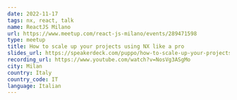 ```yaml
---
date: 2022-11-17
tags: nx, react, talk
name: ReactJS Milano
url: https://www.meetup.com/react-js-milano/events/289471598
type: meetup
title: How to scale up your projects using NX like a pro
slides_url: https://speakerdeck.com/puppo/how-to-scale-up-your-projects-like-a-pro
recording_url: https://www.youtube.com/watch?v=NosVg3ASgMo
city: Milan
country: Italy
country_code: IT
language: Italian
---
```

